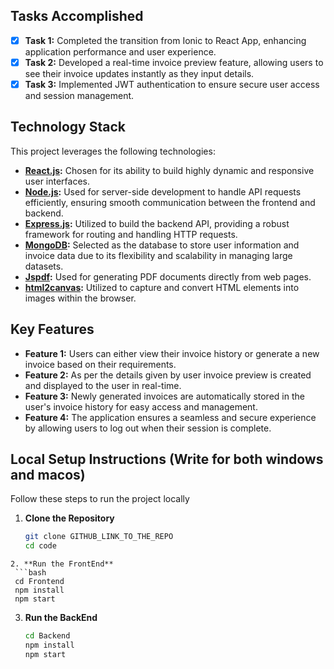 ## Tasks Accomplished

- [x] **Task 1:** Completed the transition from Ionic to React App, enhancing application performance and user experience.
- [x] **Task 2:** Developed a real-time invoice preview feature, allowing users to see their invoice updates instantly as they input details.
- [x] **Task 3:** Implemented JWT authentication to ensure secure user access and session management.

## Technology Stack

This project leverages the following technologies:

- **[React.js](https://react.dev/):**  Chosen for its ability to build highly dynamic and responsive user interfaces.
- **[Node.js](https://nodejs.org/en):**  Used for server-side development to handle API requests efficiently, ensuring smooth communication between the frontend and backend.
- **[Express.js](https://expressjs.com/):** Utilized to build the backend API, providing a robust framework for routing and handling HTTP requests.
- **[MongoDB](https://www.mongodb.com/):** Selected as the database to store user information and invoice data due to its flexibility and scalability in managing large datasets.
- **[Jspdf](https://www.npmjs.com/package/jspdf):** Used for generating PDF documents directly from web pages.
- **[html2canvas](https://html2canvas.hertzen.com/):** Utilized to capture and convert HTML elements into images within the browser.
## Key Features

- **Feature 1:** Users can either view their invoice history or generate a new invoice based on their requirements.
- **Feature 2:** As per the details given by user invoice preview is created and displayed to the user in real-time.
- **Feature 3:** Newly generated invoices are automatically stored in the user's invoice history for easy access and management.
- **Feature 4:** The application ensures a seamless and secure experience by allowing users to log out when their session is complete.

## Local Setup Instructions (Write for both windows and macos)

Follow these steps to run the project locally

1. **Clone the Repository**
   ```bash
   git clone GITHUB_LINK_TO_THE_REPO
   cd code
  ```
2. **Run the FrontEnd**
   ```bash
   cd Frontend
   npm install
   npm start
  ```
3. **Run the BackEnd**
   ```bash
   cd Backend
   npm install
   npm start
  ```

